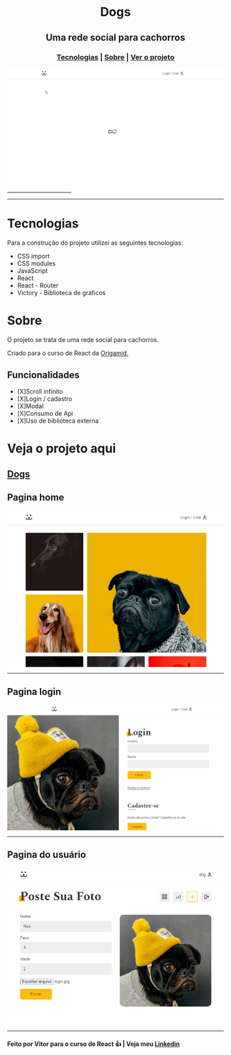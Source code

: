 <h1 align='center'>Dogs</h1>
<h2 align='center'>Uma rede social para cachorros</h2>
<h3 align='center'>
  <a href="#tecnologias">Tecnologias</a> |
  <a href="#sobre">Sobre</a> |
  <a href="#pre-requisitos">Ver o projeto</a>
</h3>

<img align='center' src='./github/comentgif.gif'/>
<hr/>

# Tecnologias
Para a construção do projeto utilizei as seguintes tecnologias:
  <ul> 
    <li>CSS import</li>
    <li>CSS modules</li>
    <li>JavaScript</li>
    <li>React</li>
    <li>React - Router</li>
    <li>Victory - Biblioteca de gráficos</li>
  </ul>

# Sobre
<p>
  O projeto se trata de uma rede social para cachorros. 
</p>
<p> Criado para o curso de React da <a target="_blank" href="https://www.origamid.com/">Origamid.</a></p>

## Funcionalidades

  - [X]Scroll infinito
  - [X]Login / cadastro
  - [X]Modal
  - [X]Consumo de Api
  - [X]Uso de biblioteca externa

# Veja o projeto aqui
## [Dogs](https://dogs.origamid.dev/)

## Pagina home
<img align='center' src='./github/home.PNG'/>
<hr/>

## Pagina login
<img align='center' src='./github/login.PNG'/>
<hr/>

## Pagina do usuário
<img align='center' src='./github/user.PNG'/>
<hr/>

#### Feito por Vitor para o curso de React 👍 | Veja meu [Linkedin](https://www.linkedin.com/in/vitor-lemos-1a61b3238/)
